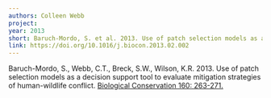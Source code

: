 ```yaml
---
authors: Colleen Webb
project:
year: 2013
short: Baruch-Mordo, S. et al. 2013. Use of patch selection models as a decision support tool to evaluate mitigation strategies of human-wildlife conflict. Biological Conservation 160: 263-271."
link: https://doi.org/10.1016/j.biocon.2013.02.002
---
```


Baruch-Mordo, S., Webb, C.T., Breck, S.W., Wilson, K.R. 2013. Use of patch selection models as a decision support tool to evaluate mitigation strategies of human-wildlife conflict. [Biological Conservation 160: 263-271.](https://doi.org/10.1016/j.biocon.2013.02.002)

<!--
archived project: other
-->
